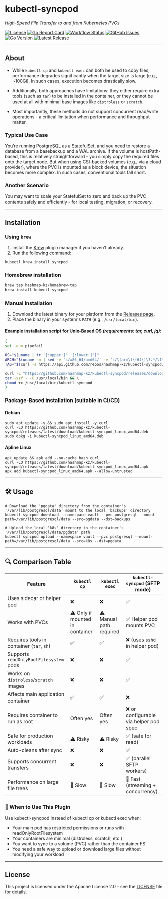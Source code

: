 # kubectl-syncpod

_High-Speed File Transfer to and from Kubernetes PVCs_

[![License](https://img.shields.io/github/license/hashmap-kz/kubectl-syncpod)](https://github.com/hashmap-kz/kubectl-syncpod/blob/master/LICENSE)
[![Go Report Card](https://goreportcard.com/badge/github.com/hashmap-kz/kubectl-syncpod)](https://goreportcard.com/report/github.com/hashmap-kz/kubectl-syncpod)
[![Workflow Status](https://img.shields.io/github/actions/workflow/status/hashmap-kz/kubectl-syncpod/ci.yml?branch=master)](https://github.com/hashmap-kz/kubectl-syncpod/actions/workflows/ci.yml?query=branch:master)
[![GitHub Issues](https://img.shields.io/github/issues/hashmap-kz/kubectl-syncpod)](https://github.com/hashmap-kz/kubectl-syncpod/issues)
[![Go Version](https://img.shields.io/github/go-mod/go-version/hashmap-kz/kubectl-syncpod)](https://github.com/hashmap-kz/kubectl-syncpod/blob/master/go.mod#L3)
[![Latest Release](https://img.shields.io/github/v/release/hashmap-kz/kubectl-syncpod)](https://github.com/hashmap-kz/kubectl-syncpod/releases/latest)

---

## About

- While `kubectl cp` and `kubectl exec` can both be used to copy files, performance degrades significantly when the
  target size is large (e.g., ~100Gi). In such cases, execution becomes drastically slow.

- Additionally, both approaches have limitations: they either require extra tools (such as `tar`) to be installed in the
  container, or they cannot be used at all with minimal base images like `distroless` or `scratch`.

- Most importantly, these methods do not support concurrent read/write operations - a critical limitation when
  performance and throughput matter.

### Typical Use Case

You’re running PostgreSQL as a StatefulSet, and you need to restore a database from a basebackup and a WAL archive.
If the volume is hostPath-based, this is relatively straightforward - you simply copy the required files onto the target
node.
But when using CSI-backed volumes (e.g., via a cloud provider), where the PVC is mounted as a block device, the
situation becomes more complex. In such cases, conventional tools fall short.

### Another Scenario

You may want to scale your StatefulSet to zero and back up the PVC contents safely and efficiently - for local testing,
migration, or recovery.

---

## **Installation**

### Using `krew`

1. Install the [Krew](https://krew.sigs.k8s.io/docs/user-guide/setup/) plugin manager if you haven’t already.
2. Run the following command:

```bash
kubectl krew install syncpod
```

### Homebrew installation

```bash
brew tap hashmap-kz/homebrew-tap
brew install kubectl-syncpod
```

### Manual Installation

1. Download the latest binary for your platform from
   the [Releases page](https://github.com/hashmap-kz/kubectl-syncpod/releases).
2. Place the binary in your system's `PATH` (e.g., `/usr/local/bin`).

#### Example installation script for Unix-Based OS _(requirements: tar, curl, jq)_:

```bash
(
set -euo pipefail

OS="$(uname | tr '[:upper:]' '[:lower:]')"
ARCH="$(uname -m | sed -e 's/x86_64/amd64/' -e 's/\(arm\)\(64\)\?.*/\1\2/' -e 's/aarch64$/arm64/')"
TAG="$(curl -s https://api.github.com/repos/hashmap-kz/kubectl-syncpod/releases/latest | jq -r .tag_name)"

curl -L "https://github.com/hashmap-kz/kubectl-syncpod/releases/download/${TAG}/kubectl-syncpod_${TAG}_${OS}_${ARCH}.tar.gz" |
tar -xzf - -C /usr/local/bin && \
chmod +x /usr/local/bin/kubectl-syncpod
)
```

### Package-Based installation (suitable in CI/CD)

#### Debian

```
sudo apt update -y && sudo apt install -y curl
curl -LO https://github.com/hashmap-kz/kubectl-syncpod/releases/latest/download/kubectl-syncpod_linux_amd64.deb
sudo dpkg -i kubectl-syncpod_linux_amd64.deb
```

#### Apline Linux

```
apk update && apk add --no-cache bash curl
curl -LO https://github.com/hashmap-kz/kubectl-syncpod/releases/latest/download/kubectl-syncpod_linux_amd64.apk
apk add kubectl-syncpod_linux_amd64.apk --allow-untrusted
```

---

## 🛠️ Usage

```
# Download the 'pgdata' directory from the container's '/var/lib/postgresql/data' mount to the local 'backups' directory
kubectl syncpod download --namespace vault --pvc postgresql --mount-path=/var/lib/postgresql/data --src=pgdata --dst=backups

# Upload the local 'k8s' directory to the container's '/var/lib/postgresql/data/pgdata' path
kubectl syncpod upload --namespace vault --pvc postgresql --mount-path=/var/lib/postgresql/data --src=k8s --dst=pgdata
```

---

## 🔍 Comparison Table

| Feature                                   | `kubectl cp`                    | `kubectl exec`          | `kubectl-syncpod` (SFTP mode)         |
|-------------------------------------------|---------------------------------|-------------------------|---------------------------------------|
| Uses sidecar or helper pod                | ❌                               | ❌                       | ✅                                     |
| Works with PVCs                           | ⚠️ Only if mounted in container | ⚠️ Manual path required | ✅ Helper pod mounts PVC               |
| Requires tools in container (`tar`, `sh`) | ✅                               | ✅                       | ❌ (uses `sshd` in helper pod)         |
| Supports `readOnlyRootFilesystem` pods    | ❌                               | ❌                       | ✅                                     |
| Works on `distroless`/`scratch` images    | ❌                               | ❌                       | ✅                                     |
| Affects main application container        | ✅                               | ✅                       | ❌                                     |
| Requires container to run as root         | Often yes                       | Often yes               | ❌ or configurable via helper pod spec |
| Safe for production workloads             | ⚠️ Risky                        | ⚠️ Risky                | ✅ (safe for read)                     |
| Auto-cleans after sync                    | ❌                               | ❌                       | ✅                                     |
| Supports concurrent transfers             | ❌                               | ❌                       | ✅ (parallel SFTP workers)             |
| Performance on large file trees           | 🐢 Slow                         | 🐢 Slow                 | 🚀 Fast (streaming + concurrency)     |

### 🚀 When to Use This Plugin

Use kubectl-syncpod instead of kubectl cp or kubectl exec when:

- Your main pod has restricted permissions or runs with readOnlyRootFilesystem
- Your containers are minimal (distroless, scratch, etc.)
- You want to sync to a volume (PVC) rather than the container FS
- You need a safe way to upload or download large files without modifying your workload

---

## **License**

This project is licensed under the Apache License 2.0 - see the [LICENSE](LICENSE) file for details.
